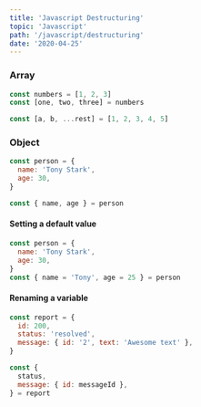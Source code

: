 ```yaml
---
title: 'Javascript Destructuring'
topic: 'Javascript'
path: '/javascript/destructuring'
date: '2020-04-25'
---
```


### Array

```javascript
const numbers = [1, 2, 3]
const [one, two, three] = numbers

const [a, b, ...rest] = [1, 2, 3, 4, 5]
```

### Object

```javascript
const person = {
  name: 'Tony Stark',
  age: 30,
}

const { name, age } = person
```

#### Setting a default value

```javascript
const person = {
  name: 'Tony Stark',
  age: 30,
}
const { name = 'Tony', age = 25 } = person
```

#### Renaming a variable

```javascript
const report = {
  id: 200,
  status: 'resolved',
  message: { id: '2', text: 'Awesome text' },
}

const {
  status,
  message: { id: messageId },
} = report
```
